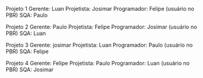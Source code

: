 Projeto 1
Gerente: Luan
Projetista: Josimar
Programador: Felipe (usuário no PBR)
SQA: Paulo

Projeto 2
Gerente: Paulo 
Projetista: Felipe
Programador: Josimar (usuário no PBR)
SQA: Luan

Projeto 3
Gerente: josimar
Projetista: Luan
Programador: Paulo (usuário no PBR)
SQA: Felipe

Projeto 4
Gerente: Felipe
Projetista: Paulo
Programador: Luan (usuário no PBR)
SQA: Josimar

